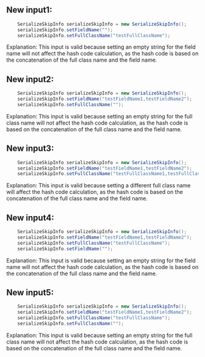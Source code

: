 ## New input1:
```java
    SerializeSkipInfo serializeSkipInfo = new SerializeSkipInfo();
    serializeSkipInfo.setFieldName("");
    serializeSkipInfo.setFullClassName("testFullClassName");
```
Explanation: This input is valid because setting an empty string for the field name will not affect the hash code calculation, as the hash code is based on the concatenation of the full class name and the field name.

## New input2:
```java
    SerializeSkipInfo serializeSkipInfo = new SerializeSkipInfo();
    serializeSkipInfo.setFieldName("testFieldName1,testFieldName2");
    serializeSkipInfo.setFullClassName("");
```
Explanation: This input is valid because setting an empty string for the full class name will not affect the hash code calculation, as the hash code is based on the concatenation of the full class name and the field name.

## New input3:
```java
    SerializeSkipInfo serializeSkipInfo = new SerializeSkipInfo();
    serializeSkipInfo.setFieldName("testFieldName1,testFieldName2");
    serializeSkipInfo.setFullClassName("testFullClassName1,testFullClassName2");
```
Explanation: This input is valid because setting a different full class name will affect the hash code calculation, as the hash code is based on the concatenation of the full class name and the field name.

## New input4:
```java
    SerializeSkipInfo serializeSkipInfo = new SerializeSkipInfo();
    serializeSkipInfo.setFieldName("testFieldName1,testFieldName2");
    serializeSkipInfo.setFullClassName("testFullClassName");
    serializeSkipInfo.setFieldName("");
```
Explanation: This input is valid because setting an empty string for the field name will not affect the hash code calculation, as the hash code is based on the concatenation of the full class name and the field name.

## New input5:
```java
    SerializeSkipInfo serializeSkipInfo = new SerializeSkipInfo();
    serializeSkipInfo.setFieldName("testFieldName1,testFieldName2");
    serializeSkipInfo.setFullClassName("testFullClassName");
    serializeSkipInfo.setFullClassName("");
```
Explanation: This input is valid because setting an empty string for the full class name will not affect the hash code calculation, as the hash code is based on the concatenation of the full class name and the field name.
